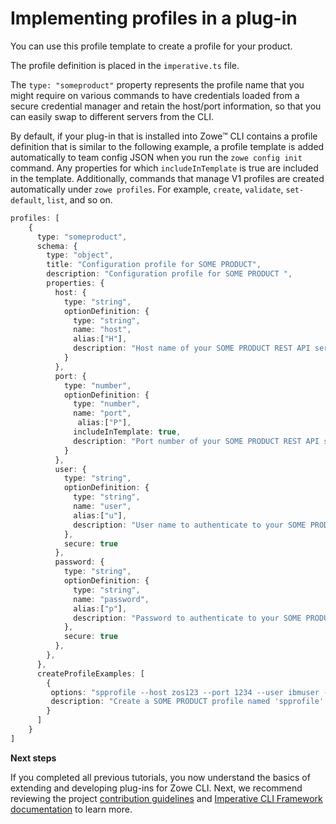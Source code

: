 # Implementing profiles in a plug-in
You can use this profile template to create a profile for your product.  

The profile definition is placed in the `imperative.ts` file.

The `type: "someproduct"` property represents the profile name that you might require on various commands to have credentials loaded 
from a secure credential manager and retain the host/port information, so that you can easily swap to different servers from the CLI.

 By default, if your plug-in that is installed into Zowe™ CLI contains a profile definition that is similar to the following example, a profile template is added automatically to team config JSON when you run the `zowe config init` command. Any properties for which `includeInTemplate` is true are included in the template. Additionally, commands that manage V1 profiles are created automatically under `zowe profiles`. For example, `create`, `validate`, `set-default`, `list`, and so on.


```typescript
profiles: [
    {
      type: "someproduct",
      schema: {
        type: "object",
        title: "Configuration profile for SOME PRODUCT",
        description: "Configuration profile for SOME PRODUCT ",
        properties: {
          host: {
            type: "string",
            optionDefinition: {
              type: "string",
              name: "host",
              alias:["H"],
              description: "Host name of your SOME PRODUCT REST API server"
            }
          },
          port: {
            type: "number",
            optionDefinition: {
              type: "number",
              name: "port",
               alias:["P"],         
              includeInTemplate: true,
              description: "Port number of your SOME PRODUCT REST API server"
            }
          },
          user: {
            type: "string",
            optionDefinition: {
              type: "string",
              name: "user",
              alias:["u"],          
              description: "User name to authenticate to your SOME PRODUCT REST API server"
            },
            secure: true
          },
          password: {
            type: "string",
            optionDefinition: {
              type: "string",
              name: "password",
              alias:["p"],          
              description: "Password to authenticate to your SOME PRODUCT REST API server"
            },
            secure: true
          },
        },
      },
      createProfileExamples: [
        {
         options: "spprofile --host zos123 --port 1234 --user ibmuser --password myp4ss",
         description: "Create a SOME PRODUCT profile named 'spprofile' to connect to SOME PRODUCT at host zos123 and port 1234"
        }
      ]
    }
]
```

**Next steps**

If you completed all previous tutorials, you now understand the basics of extending and developing plug-ins for Zowe CLI. Next, we recommend reviewing the project [contribution guidelines](cli-devTutorials.md#contribution-guidelines) and [Imperative CLI Framework documentation](cli-devTutorials.md#imperative-cli-framework-documentation) to learn more.